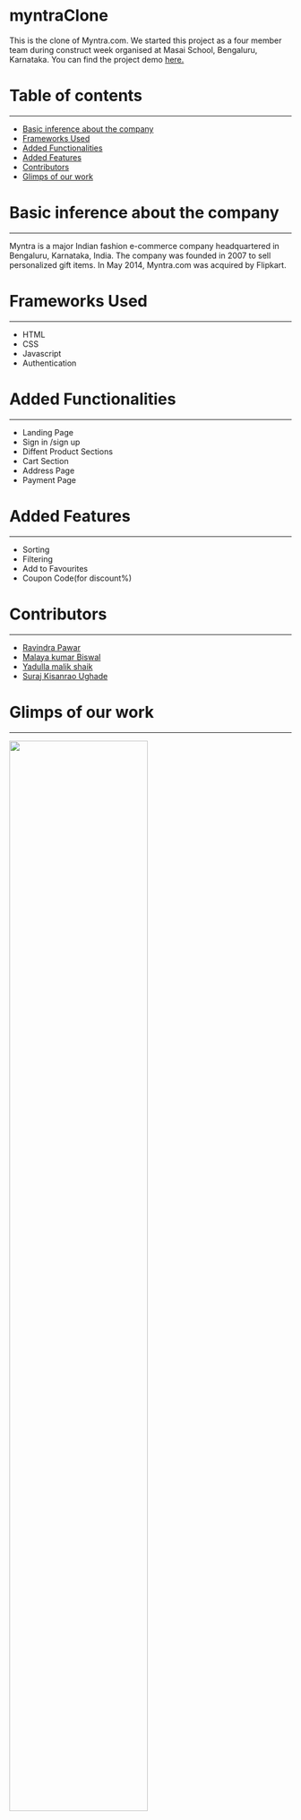 # myntraClone
This is the clone of Myntra.com. We started this project as a four member team during construct week organised at Masai School, Bengaluru, Karnataka. You can find the project demo <a href="https://selva658.github.io/Lybrate_Clone_Project/">here.</a>
<h1>Table of contents</h1>
<hr>
<ul>
  <a href="#myntra"><li>Basic inference about the company</li></a>
  <a href="#tech"><li>Frameworks Used</li></a>
  <a href="#fun"><li>Added Functionalities</li></a>
  <a href="#feat"><li>Added Features</li></a>
  <a href="#con"><li>Contributors</li></a>
  <a href="#glimps"><li>Glimps of our work</li></a>
</ul>
<div id="pantaloons">
  <h1>Basic inference about the company</h1>
  <hr>
 Myntra is a major Indian fashion e-commerce company headquartered in Bengaluru, Karnataka, India. The company was founded in 2007 to sell personalized gift items. In May 2014, Myntra.com was acquired by Flipkart.
  <div>
  <div id="tech">
  <h1>Frameworks Used</h1>
  <hr>
  <ul>
    <li>HTML</li>
    <li>CSS</li>
    <li>Javascript</li>
     <li>Authentication</li>
  </ul>
  </div>
  <div id="fun">
  <h1>Added Functionalities</h1>
  <hr>
  <ul>
    <li>Landing Page</li>
    <li>Sign in /sign up</li>
    <li>Diffent Product Sections</li>
    <li>Cart Section</li>
    <li>Address Page</li>
    <li>Payment Page</li>
  </ul>
  </div>
  <div id="feat">
  <h1>Added Features</h1>
  <hr>
  <ul>
    <li>Sorting</li>
    <li>Filtering</li>
    <li>Add to Favourites</li>
    <li>Coupon Code(for discount%)</li>
  </ul>
  </div>
  <div id="con">
    <h1>Contributors</h1>
    <hr>
    <ul>
    <a href="https://github.com/Ravindraapps"><li>Ravindra Pawar</li></a>
    <a href="https://github.com/malayakumar"><li>Malaya kumar Biswal</li></a>
    <a href="https://github.com/yadullamalik"><li>Yadulla malik shaik</li></a>
    <a href="https://github.com/Suraj8007"><li>Suraj Kisanrao Ughade</li></a>
    </ul>
    </div>
  <div id="glimps">
  <h1>Glimps of our work</h1>
  <hr>
  <div>
  <div>
  <img style="width:70%" src=""/>
    <img style="width:70%" src=""/>
    <img style="width:70%" src=""/>
    <img style="width:70%" src=""/>
     <img style="width:70%" src=""/>
     <img style="width:70%" src=""/>
    <img style="width:70%" src=""/>
  </div>  
</div>
